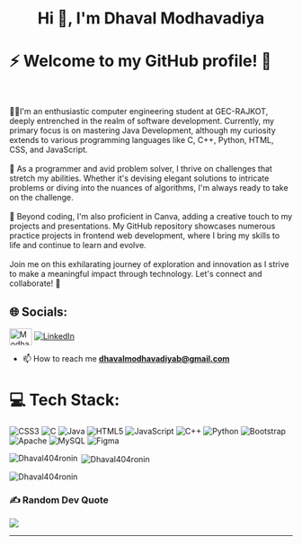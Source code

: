 <h1 align="center">Hi 👋, I'm Dhaval Modhavadiya</h1>

# ⚡ Welcome to my GitHub profile! 🚀
<br><br>🔭🍻I'm an enthusiastic computer engineering student at GEC-RAJKOT, deeply entrenched in the realm of software development. Currently, my primary focus is on mastering Java Development, although my curiosity extends to various programming languages like C, C++, Python, HTML, CSS, and JavaScript.<br><br>🤝 As a programmer and avid problem solver, I thrive on challenges that stretch my abilities. Whether it's devising elegant solutions to intricate problems or diving into the nuances of algorithms, I'm always ready to take on the challenge.<br><br>🌱 Beyond coding, I'm also proficient in Canva, adding a creative touch to my projects and presentations. My GitHub repository showcases numerous practice projects in frontend web development, where I bring my skills to life and continue to learn and evolve.<br><br>Join me on this exhilarating journey of exploration and innovation as I strive to make a meaningful impact through technology. Let's connect and collaborate! 🌟


## 🌐 Socials:
<a href="https://www.leetcode.com/VIKRAM_RONIN" target="blank"><img align="center" src="https://raw.githubusercontent.com/rahuldkjain/github-profile-readme-generator/master/src/images/icons/Social/leet-code.svg" alt="Modhavadiya Dhaval" height="30" width="40" /></a>
[![LinkedIn](https://img.shields.io/badge/LinkedIn-%230077B5.svg?logo=linkedin&logoColor=white)](https://linkedin.com/in/https://www.linkedin.com/in/dhaval-modhavadiya-84410822a/) 
- 📫 How to reach me **dhavalmodhavadiyab@gmail.com**

# 💻 Tech Stack:
![CSS3](https://img.shields.io/badge/css3-%231572B6.svg?style=plastic&logo=css3&logoColor=white) ![C](https://img.shields.io/badge/c-%2300599C.svg?style=plastic&logo=c&logoColor=white) ![Java](https://img.shields.io/badge/java-%23ED8B00.svg?style=plastic&logo=openjdk&logoColor=white) ![HTML5](https://img.shields.io/badge/html5-%23E34F26.svg?style=plastic&logo=html5&logoColor=white) ![JavaScript](https://img.shields.io/badge/javascript-%23323330.svg?style=plastic&logo=javascript&logoColor=%23F7DF1E) ![C++](https://img.shields.io/badge/c++-%2300599C.svg?style=plastic&logo=c%2B%2B&logoColor=white) ![Python](https://img.shields.io/badge/python-3670A0?style=plastic&logo=python&logoColor=ffdd54) ![Bootstrap](https://img.shields.io/badge/bootstrap-%238511FA.svg?style=plastic&logo=bootstrap&logoColor=white) ![Apache](https://img.shields.io/badge/apache-%23D42029.svg?style=plastic&logo=apache&logoColor=white) ![MySQL](https://img.shields.io/badge/mysql-%2300000f.svg?style=plastic&logo=mysql&logoColor=white) ![Figma](https://img.shields.io/badge/figma-%23F24E1E.svg?style=plastic&logo=figma&logoColor=white)

<p><img align="left" src="https://github-readme-stats.vercel.app/api/top-langs?username=Dhaval404ronin&show_icons=true&locale=en&layout=compact" alt="Dhaval404ronin" /></p>

<p>&nbsp;<img align="center" src="https://github-readme-stats.vercel.app/api?username=Dhaval404ronin&show_icons=true&locale=en" alt="Dhaval404ronin" /></p>

<p><img align="center" src="https://github-readme-streak-stats.herokuapp.com/?user=Dhaval404ronin&" alt="Dhaval404ronin" /></p>

### ✍️ Random Dev Quote
![](https://quotes-github-readme.vercel.app/api?type=horizontal&theme=gruvbox)


<!-- ### 😂 Random Dev Meme -->
<!-- img src='https://randommeme-five.vercel.app/' style="height: 400px;"/ -->

---
<!-- Proudly created with GPRM ( https://gprm.itsvg.in ) -->
